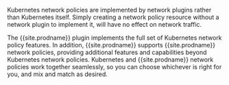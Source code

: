 Kubernetes network policies are implemented by network plugins rather than Kubernetes itself. Simply creating a network policy resource without a network plugin to implement it, will have no effect on network traffic.

The {{site.prodname}} plugin implements the full set of Kubernetes network policy features. In addition, {{site.prodname}} supports {{site.prodname}} network policies, providing additional features and capabilities beyond Kubernetes network policies.  Kubernetes and {{site.prodname}} network policies work together seamlessly, so you can choose whichever is right for you, and mix and match as desired.

